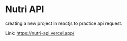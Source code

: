 # Nutri API

creating a new project in reactjs to practice api request.

Link: https://nutri-api.vercel.app/
